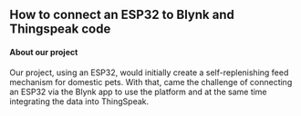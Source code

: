 ## How to connect an ESP32 to Blynk and Thingspeak code 
 
#### About our project
 Our project, using an ESP32, would initially create a self-replenishing feed mechanism for domestic pets. With that, came the challenge of connecting an ESP32 via the Blynk app to use the platform and at the same time integrating the data into ThingSpeak.


